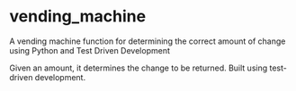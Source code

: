 # vending_machine
A vending machine function for determining the correct amount of change using Python and Test Driven Development

Given an amount, it determines the change to be returned. Built using test-driven development.
